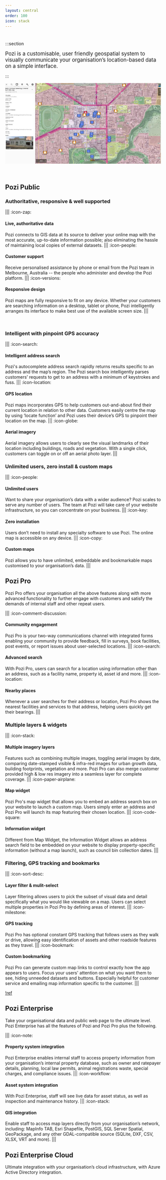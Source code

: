 ```yaml
---
layout: central
order: 100
icon: stack
---
```


#

<style>
    .section {
        text-align: center;
        width: 100%;
        padding: 40px;
        padding-bottom: 10px;
</style>

:::section

<big>Pozi is a customisable, user friendly geospatial system to visually communicate your organisation’s location-based data on a simple interface.</big>

:::

![](/static/img/Horsham-Pozi-Community-Map.jpg)

<br/>

## Pozi Public

### Authoritative, responsive & well supported

||| :icon-zap: <h4>Live, authoritative data</h4>
Pozi connects to GIS data at its source to deliver your online map with the most accurate, up-to-date information possible; also eliminating the hassle of maintaining local copies of external datasets.
||| :icon-people: <h4>Customer support</h4>
Receive personalised assistance by phone or email from the Pozi team in Melbourne, Australia -- the people who administer and develop the Pozi platform.
||| :icon-versions: <h4>Responsive design</h4>
Pozi maps are fully responsive to fit on any device. Whether your customers are searching information on a desktop, tablet or phone, Pozi intelligently arranges its interface to make best use of the available screen size.
|||

<br/>

### Intelligent with pinpoint GPS accuracy

||| :icon-search: <h4>Intelligent address search</h4>
Pozi's autocomplete address search rapidly returns results specific to an address and the map’s region. The Pozi search box intelligently parses customers’ requests to get to an address with a minimum of keystrokes and fuss.
||| :icon-location: <h4>GPS location</h4>
Pozi maps incorporates GPS to help customers out-and-about find their current location in relation to other data. Customers easily centre the map by using ‘locate function’ and Pozi uses their device’s GPS to pinpoint their location on the map.
||| :icon-globe: <h4>Aerial imagery</h4>
Aerial imagery allows users to clearly see the visual landmarks of their location including buildings, roads and vegetation. With a single click, customers can toggle on or off an aerial photo layer.
|||

### Unlimited users, zero install & custom maps

||| :icon-people: <h4>Unlimited users</h4>
Want to share your organisation’s data with a wider audience? Pozi scales to serve any number of users. The team at Pozi will take care of your website infrastructure, so you can concentrate on your business.
||| :icon-key: <h4>Zero installation</h4>
Users don’t need to install any specialty software to use Pozi. The online map is accessible on any device.
||| :icon-copy: <h4>Custom maps</h4>
Pozi allows you to have unlimited, embeddable and bookmarkable maps customised to your organisation’s data.
|||

## Pozi Pro

Pozi Pro offers your organisation all the above features along with more advanced functionality to further engage with customers and satisfy the demands of internal staff and other repeat users.

||| :icon-comment-discussion: <h4>Community engagement</h4>
Pozi Pro is your two-way communications channel with integrated forms enabling your community to provide feedback, fill in surveys, book facilities, post events, or report issues about user-selected locations.
||| :icon-search: <h4>Advanced search</h4>
With Pozi Pro, users can search for a location using information other than an address, such as a facility name, property id, asset id and more.
||| :icon-location: <h4>Nearby places</h4>
Whenever a user searches for their address or location, Pozi Pro shows the nearest facilities and services to that address, helping users quickly get their bearings.
|||

### Multiple layers & widgets

||| :icon-stack: <h4>Multiple imagery layers</h4>
Features such as combining multiple images, toggling aerial images by date, comparing date-stamped visible & infra-red images for urban growth data, building footprints, vegetation and more. Pozi Pro can also merge customer provided high & low res imagery into a seamless layer for complete coverage.
||| :icon-paper-airplane: <h4>Map widget</h4>
Pozi Pro's map widget that allows you to embed an address search box on your website to launch a custom map. Users simply enter an address and Pozi Pro will launch its map featuring their chosen location.
||| :icon-code-square: <h4>Information widget</h4>
Different from Map Widget, the Information Widget allows an address search field to be embedded on your website to display property-specific information (without a map launch), such as council bin collection dates.
|||

### Filtering, GPS tracking and bookmarks

||| :icon-sort-desc: <h4>Layer filter & mulit-select</h4>
Layer filtering allows users to pick the subset of visual data and detail specifically what you would like viewable on a map. Users can select multiple properties in Pozi Pro by defining areas of interest.
||| :icon-milestone: <h4>GPS tracking</h4>
Pozi Pro has optional constant GPS tracking that follows users as they walk or drive, allowing easy identification of assets and other roadside features as they travel.
||| :icon-bookmark: <h4>Custom bookmarking</h4>
Pozi Pro can generate custom map links to control exactly how the app appears to users. Focus your users' attention on what you want them to see, hiding unneeded datasets and buttons. Especially helpful for customer service and emailing map information specific to the customer.
|||

[!ref](/upgrade/)

## Pozi Enterprise

Take your organisational data and public web page to the ultimate level. Pozi Enterprise has all the features of Pozi and Pozi Pro plus the following.

||| :icon-note: <h4>Property system integration</h4>
Pozi Enterprise enables internal staff to access property information from your organisation’s internal property database, such as owner and ratepayer details, planning, local law permits, animal registrations waste, special charges, and compliance issues.
||| :icon-workflow: <h4>Asset system integration</h4>
With Pozi Enterprise, staff will see live data for asset status, as well as inspection and maintenance history.
||| :icon-stack: <h4>GIS integration</h4>
Enable staff to access map layers directly from your organisation’s network, including: MapInfo TAB, Esri Shapefile, PostGIS, SQL Server Spatial, GeoPackage, and any other GDAL-compatible source (SQLite, DXF, CSV, XLSX, VRT and more).
|||

## Pozi Enterprise Cloud

Ultimate integration with your organisation’s cloud infrastructure, with Azure Active Directory integration.
